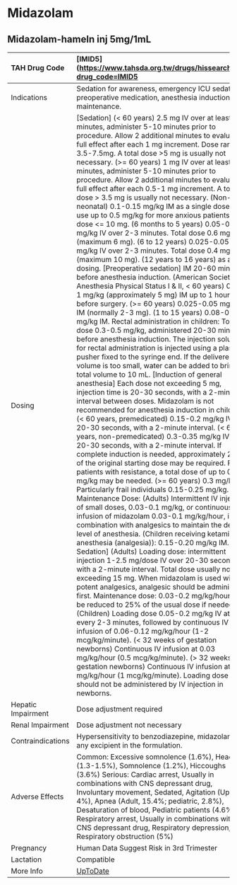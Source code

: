 # Midazolam

## Midazolam-hameln inj 5mg/1mL

| TAH Drug Code      | [IMID5](https://www.tahsda.org.tw/drugs/hissearch.php?drug_code=IMID5                                                                                                                                                                                                                                                                                                                                                                                                                                                                                                                                                                                                                                                                                                                                                                                                                                                                                                                                                                                                                                                                                                                                                                                                                                                                                                                                                                                                                                                                                                                                                                                                                                                                                                                                                                                                                                                                                                                                                                                                                                                                                                                                                                                                                                                                                                                                                                                                                                                                                                                                                                                                                                                                                                                                                                                                                                                                                                                                                                                                                                                                                                                                                                          |
|:-------------------|:-----------------------------------------------------------------------------------------------------------------------------------------------------------------------------------------------------------------------------------------------------------------------------------------------------------------------------------------------------------------------------------------------------------------------------------------------------------------------------------------------------------------------------------------------------------------------------------------------------------------------------------------------------------------------------------------------------------------------------------------------------------------------------------------------------------------------------------------------------------------------------------------------------------------------------------------------------------------------------------------------------------------------------------------------------------------------------------------------------------------------------------------------------------------------------------------------------------------------------------------------------------------------------------------------------------------------------------------------------------------------------------------------------------------------------------------------------------------------------------------------------------------------------------------------------------------------------------------------------------------------------------------------------------------------------------------------------------------------------------------------------------------------------------------------------------------------------------------------------------------------------------------------------------------------------------------------------------------------------------------------------------------------------------------------------------------------------------------------------------------------------------------------------------------------------------------------------------------------------------------------------------------------------------------------------------------------------------------------------------------------------------------------------------------------------------------------------------------------------------------------------------------------------------------------------------------------------------------------------------------------------------------------------------------------------------------------------------------------------------------------------------------------------------------------------------------------------------------------------------------------------------------------------------------------------------------------------------------------------------------------------------------------------------------------------------------------------------------------------------------------------------------------------------------------------------------------------------------------------------------------|
| Indications        | Sedation for awareness, emergency ICU sedation, preoperative medication, anesthesia induction, and maintenance.                                                                                                                                                                                                                                                                                                                                                                                                                                                                                                                                                                                                                                                                                                                                                                                                                                                                                                                                                                                                                                                                                                                                                                                                                                                                                                                                                                                                                                                                                                                                                                                                                                                                                                                                                                                                                                                                                                                                                                                                                                                                                                                                                                                                                                                                                                                                                                                                                                                                                                                                                                                                                                                                                                                                                                                                                                                                                                                                                                                                                                                                                                                                |
| Dosing             | [Sedation] (< 60 years) 2.5 mg IV over at least 2 minutes, administer 5-10 minutes prior to procedure. Allow 2 additional minutes to evaluate full effect after each 1 mg increment. Dose range: 3.5-7.5mg. A total dose >5 mg is usually not necessary. (>= 60 years) 1 mg IV over at least 2 minutes, administer 5-10 minutes prior to procedure. Allow 2 additional minutes to evaluate full effect after each 0.5-1 mg increment. A total dose > 3.5 mg is usually not necessary. (Non-neonatal) 0.1-0.15 mg/kg IM as a single dose. May use up to 0.5 mg/kg for more anxious patients. Total dose <= 10 mg. (6 months to 5 years) 0.05-0.1 mg/kg IV over 2-3 minutes. Total dose 0.6 mg/kg (maximum 6 mg). (6 to 12 years) 0.025-0.05 mg/kg IV over 2-3 minutes. Total dose 0.4 mg/kg (maximum 10 mg). (12 years to 16 years) as adult dosing. [Preoperative sedation] IM 20-60 minutes before anesthesia induction. (American Society of Anesthesia Physical Status I & II, < 60 years) 0.07-1 mg/kg (approximately 5 mg) IM up to 1 hour before surgery. (>= 60 years) 0.025-0.05 mg/kg IM (normally 2-3 mg). (1 to 15 years) 0.08-0.2 mg/kg IM. Rectal administration in children: Total dose 0.3-0.5 mg/kg, administered 20-30 minutes before anesthesia induction. The injection solution for rectal administration is injected using a plastic pusher fixed to the syringe end. If the delivered volume is too small, water can be added to bring the total volume to 10 mL. [Induction of general anesthesia] Each dose not exceeding 5 mg, injection time is 20-30 seconds, with a 2-minute interval between doses. Midazolam is not recommended for anesthesia induction in children. (< 60 years, premedicated) 0.15-0.2 mg/kg IV over 20-30 seconds, with a 2-minute interval. (< 60 years, non-premedicated) 0.3-0.35 mg/kg IV over 20-30 seconds, with a 2-minute interval. If complete induction is needed, approximately 25% of the original starting dose may be required. For patients with resistance, a total dose of up to 0.6 mg/kg may be needed. (>= 60 years) 0.3 mg/kg. Particularly frail individuals 0.15-0.25 mg/kg. Maintenance Dose: (Adults) Intermittent IV injection of small doses, 0.03-0.1 mg/kg, or continuous IV infusion of midazolam 0.03-0.1 mg/kg/hour, in combination with analgesics to maintain the desired level of anesthesia. (Children receiving ketamine anesthesia (analgesia)): 0.15-0.20 mg/kg IM. [ICU Sedation] (Adults) Loading dose: intermittent injection 1-2.5 mg/dose IV over 20-30 seconds, with a 2-minute interval. Total dose usually not exceeding 15 mg. When midazolam is used with potent analgesics, analgesic should be administered first. Maintenance dose: 0.03-0.2 mg/kg/hour; may be reduced to 25% of the usual dose if needed. (Children) Loading dose 0.05-0.2 mg/kg IV at least every 2-3 minutes, followed by continuous IV infusion of 0.06-0.12 mg/kg/hour (1-2 mcg/kg/minute). (< 32 weeks of gestation newborns) Continuous IV infusion at 0.03 mg/kg/hour (0.5 mcg/kg/minute). (> 32 weeks of gestation newborns) Continuous IV infusion at 0.06 mg/kg/hour (1 mcg/kg/minute). Loading dose should not be administered by IV injection in newborns. |
| Hepatic Impairment | Dose adjustment required                                                                                                                                                                                                                                                                                                                                                                                                                                                                                                                                                                                                                                                                                                                                                                                                                                                                                                                                                                                                                                                                                                                                                                                                                                                                                                                                                                                                                                                                                                                                                                                                                                                                                                                                                                                                                                                                                                                                                                                                                                                                                                                                                                                                                                                                                                                                                                                                                                                                                                                                                                                                                                                                                                                                                                                                                                                                                                                                                                                                                                                                                                                                                                                                                       |
| Renal Impairment   | Dose adjustment not necessary                                                                                                                                                                                                                                                                                                                                                                                                                                                                                                                                                                                                                                                                                                                                                                                                                                                                                                                                                                                                                                                                                                                                                                                                                                                                                                                                                                                                                                                                                                                                                                                                                                                                                                                                                                                                                                                                                                                                                                                                                                                                                                                                                                                                                                                                                                                                                                                                                                                                                                                                                                                                                                                                                                                                                                                                                                                                                                                                                                                                                                                                                                                                                                                                                  |
| Contraindications  | Hypersensitivity to benzodiazepine, midazolam or any excipient in the formulation.                                                                                                                                                                                                                                                                                                                                                                                                                                                                                                                                                                                                                                                                                                                                                                                                                                                                                                                                                                                                                                                                                                                                                                                                                                                                                                                                                                                                                                                                                                                                                                                                                                                                                                                                                                                                                                                                                                                                                                                                                                                                                                                                                                                                                                                                                                                                                                                                                                                                                                                                                                                                                                                                                                                                                                                                                                                                                                                                                                                                                                                                                                                                                             |
| Adverse Effects    | Common: Excessive somnolence (1.6%), Headache (1.3-1.5%), Somnolence (1.2%), Hiccoughs (3.6%) Serious: Cardiac arrest, Usually in combinations with CNS depressant drug, Involuntary movement, Sedated, Agitation (Up to 4%), Apnea (Adult, 15.4%; pediatric, 2.8%), Desaturation of blood, Pediatric patients (4.6%), Respiratory arrest, Usually in combinations with CNS depressant drug, Respiratory depression, Respiratory obstruction (5%)                                                                                                                                                                                                                                                                                                                                                                                                                                                                                                                                                                                                                                                                                                                                                                                                                                                                                                                                                                                                                                                                                                                                                                                                                                                                                                                                                                                                                                                                                                                                                                                                                                                                                                                                                                                                                                                                                                                                                                                                                                                                                                                                                                                                                                                                                                                                                                                                                                                                                                                                                                                                                                                                                                                                                                                              |
| Pregnancy          | Human Data Suggest Risk in 3rd Trimester                                                                                                                                                                                                                                                                                                                                                                                                                                                                                                                                                                                                                                                                                                                                                                                                                                                                                                                                                                                                                                                                                                                                                                                                                                                                                                                                                                                                                                                                                                                                                                                                                                                                                                                                                                                                                                                                                                                                                                                                                                                                                                                                                                                                                                                                                                                                                                                                                                                                                                                                                                                                                                                                                                                                                                                                                                                                                                                                                                                                                                                                                                                                                                                                       |
| Lactation          | Compatible                                                                                                                                                                                                                                                                                                                                                                                                                                                                                                                                                                                                                                                                                                                                                                                                                                                                                                                                                                                                                                                                                                                                                                                                                                                                                                                                                                                                                                                                                                                                                                                                                                                                                                                                                                                                                                                                                                                                                                                                                                                                                                                                                                                                                                                                                                                                                                                                                                                                                                                                                                                                                                                                                                                                                                                                                                                                                                                                                                                                                                                                                                                                                                                                                                     |
| More Info          | [UpToDate](https://www.uptodate.com/contents/midazolam-drug-information)                                                                                                                                                                                                                                                                                                                                                                                                                                                                                                                                                                                                                                                                                                                                                                                                                                                                                                                                                                                                                                                                                                                                                                                                                                                                                                                                                                                                                                                                                                                                                                                                                                                                                                                                                                                                                                                                                                                                                                                                                                                                                                                                                                                                                                                                                                                                                                                                                                                                                                                                                                                                                                                                                                                                                                                                                                                                                                                                                                                                                                                                                                                                                                       |

